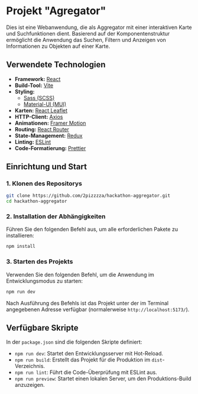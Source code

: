 # Projekt "Agregator"

Dies ist eine Webanwendung, die als Aggregator mit einer interaktiven Karte und Suchfunktionen dient. Basierend auf der Komponentenstruktur ermöglicht die Anwendung das Suchen, Filtern und Anzeigen von Informationen zu Objekten auf einer Karte.

## Verwendete Technologien

-   **Framework:** [React](https://reactjs.org/)
-   **Build-Tool:** [Vite](https://vitejs.dev/)
-   **Styling:**
    -   [Sass (SCSS)](https://sass-lang.com/)
    -   [Material-UI (MUI)](https://mui.com/)
-   **Karten:** [React Leaflet](https://react-leaflet.js.org/)
-   **HTTP-Client:** [Axios](https://axios-http.com/)
-   **Animationen:** [Framer Motion](https://www.framer.com/motion/)
-   **Routing:** [React Router](https://reactrouter.com/)
-   **State-Management:** [Redux](https://redux.js.org/)
-   **Linting:** [ESLint](https://eslint.org/)
-   **Code-Formatierung:** [Prettier](https://prettier.io/)

## Einrichtung und Start

### 1. Klonen des Repositorys

```bash
git clone https://github.com/2pizzzza/hackathon-aggregator.git
cd hackathon-aggregator
```

### 2. Installation der Abhängigkeiten

Führen Sie den folgenden Befehl aus, um alle erforderlichen Pakete zu installieren:

```bash
npm install
```

### 3. Starten des Projekts

Verwenden Sie den folgenden Befehl, um die Anwendung im Entwicklungsmodus zu starten:

```bash
npm run dev
```

Nach Ausführung des Befehls ist das Projekt unter der im Terminal angegebenen Adresse verfügbar (normalerweise `http://localhost:5173/`).

## Verfügbare Skripte

In der `package.json` sind die folgenden Skripte definiert:

-   `npm run dev`: Startet den Entwicklungsserver mit Hot-Reload.
-   `npm run build`: Erstellt das Projekt für die Produktion im `dist`-Verzeichnis.
-   `npm run lint`: Führt die Code-Überprüfung mit ESLint aus.
-   `npm run preview`: Startet einen lokalen Server, um den Produktions-Build anzuzeigen.
